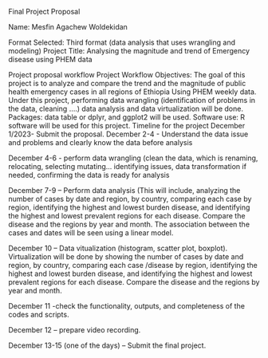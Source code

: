 Final Project Proposal
  
  
  Name: Mesfin Agachew Woldekidan 

 Format Selected: Third format (data analysis that uses wrangling and modeling)
Project Title: Analysing the magnitude and trend of Emergency disease using PHEM data

Project proposal workflow 
 Project Workflow 
Objectives:   The goal of this project is to analyze and compare the trend and the magnitude of public health emergency cases in all regions of Ethiopia Using PHEM weekly data. Under this project, performing data wrangling (identification of problems in the data, cleaning ….) data analysis and data virtualization will be done. 
Packages: data table or dplyr, and ggplot2 will be used. 
Software use:  R software will be used for this project. 
Timeline for the project 
December 1/2023- Submit the proposal. 
December 2-4 - Understand the data issue and problems and clearly know the data before analysis 

December 4-6 - perform data wrangling (clean the data, which is renaming, relocating, selecting mutating… identifying issues, data transformation if needed, confirming the data is ready for analysis

December 7-9 – Perform data analysis (This will include, analyzing the number of cases by date and region, by country, comparing each case by region, identifying the highest and lowest burden disease, and identifying the highest and lowest prevalent regions for each disease. Compare the disease and the regions by year and month. The association between the cases and dates will be seen using a linear model.

December 10 – Data vitualization (histogram, scatter plot, boxplot). Virtualization will be done by showing the number of cases by date and region, by country, comparing each case /disease by region, identifying the highest and lowest burden disease, and identifying the highest and lowest prevalent regions for each disease. Compare the disease and the regions by year and month.

 December 11 -check the functionality, outputs, and completeness of the codes and scripts.
 
December 12 – prepare video recording.  

December 13-15 (one of the days) – Submit the final project. 



